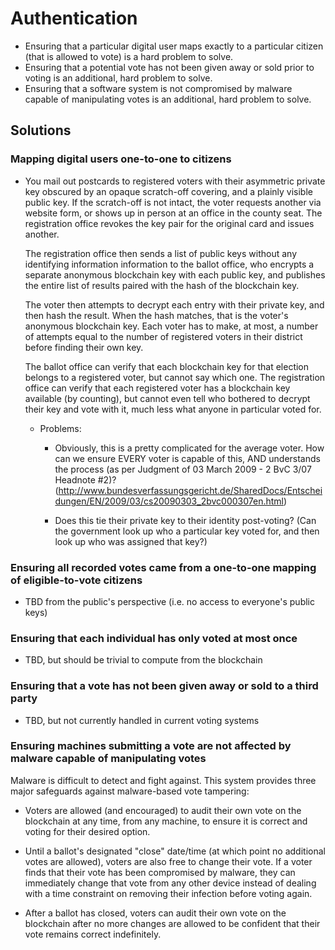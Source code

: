# Authentication

* Ensuring that a particular digital user maps exactly to a particular citizen
  (that is allowed to vote) is a hard problem to solve.
* Ensuring that a potential vote has not been given away or sold prior to
  voting is an additional, hard problem to solve. 
* Ensuring that a software system is not compromised by malware capable of
  manipulating votes is an additional, hard problem to solve.

## Solutions

### Mapping digital users one-to-one to citizens

* You mail out postcards to registered voters with their asymmetric private
  key obscured by an opaque scratch-off covering, and a plainly visible
  public key. If the scratch-off is not intact, the voter requests another via
  website form, or shows up in person at an office in the county seat. The
  registration office revokes the key pair for the original card and issues
  another.

  The registration office then sends a list of public keys without any
  identifying information information to the ballot office, who encrypts a
  separate anonymous blockchain key with each public key, and publishes the
  entire list of results paired with the hash of the blockchain key.

  The voter then attempts to decrypt each entry with their private key, and
  then hash the result. When the hash matches, that is the voter's anonymous
  blockchain key. Each voter has to make, at most, a number of attempts equal
  to the number of registered voters in their district before finding their own
  key.

  The ballot office can verify that each blockchain key for that election
  belongs to a registered voter, but cannot say which one. The registration
  office can verify that each registered voter has a blockchain key available
  (by counting), but cannot even tell who bothered to decrypt their key and
  vote with it, much less what anyone in particular voted for.

  * Problems:

    * Obviously, this is a pretty complicated for the average voter. How can we
      ensure EVERY voter is capable of this, AND understands the process (as
      per Judgment of 03 March 2009 - 2 BvC 3/07 Headnote #2)?
      (http://www.bundesverfassungsgericht.de/SharedDocs/Entscheidungen/EN/2009/03/cs20090303_2bvc000307en.html)

    * Does this tie their private key to their identity post-voting? (Can the
      government look up who a particular key voted for, and then look up who
      was assigned that key?)

### Ensuring all recorded votes came from a one-to-one mapping of eligible-to-vote citizens

* TBD from the public's perspective (i.e. no access to everyone's public keys)

### Ensuring that each individual has only voted at most once

* TBD, but should be trivial to compute from the blockchain

### Ensuring that a vote has not been given away or sold to a third party

* TBD, but not currently handled in current voting systems

### Ensuring machines submitting a vote are not affected by malware capable of manipulating votes

Malware is difficult to detect and fight against. This system provides three major safeguards against malware-based vote tampering:

* Voters are allowed (and encouraged) to audit their own vote on the blockchain at any time, from any machine, to ensure it is correct and voting for their desired option.

* Until a ballot's designated "close" date/time (at which point no additional votes are allowed), voters are also free to change their vote. If a voter finds that their vote has been compromised by malware, they can immediately change that vote from any other device instead of dealing with a time constraint on removing their infection before voting again.

* After a ballot has closed, voters can audit their own vote on the blockchain after no more changes are allowed to be confident that their vote remains correct indefinitely.

